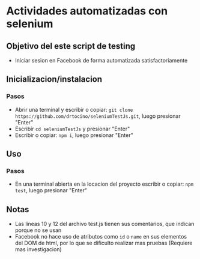 # Actividades automatizadas con selenium
## Objetivo del este script de testing
- Iniciar sesion en Facebook de forma automatizada satisfactoriamente
## Inicializacion/instalacion
### Pasos
- Abrir una terminal y escribir o copiar: `git clone https://github.com/drtocino/seleniumTestJs.git`, luego presionar "Enter"
- Escribir `cd seleniumTestJs` y presionar "Enter"
- Escribir o copiar: `npm i`, luego presionar "Enter"
## Uso
### Pasos
- En una terminal abierta en la locacion del proyecto escribir o copiar: `npm test`, luego presionar "Enter"

## Notas
- Las lineas 10 y 12 del archivo test.js tienen sus comentarios, que indican porque no se usan
- Facebook no hace uso de atributos como `id` o `name` en sus elementos del DOM de html, por lo que se dificulto realizar mas pruebas (Requiere mas investigacion)